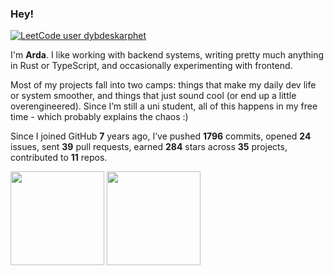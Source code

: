 ### Hey!

[![LeetCode user dybdeskarphet](https://img.shields.io/badge/dynamic/json?style=flat-square&labelColor=141318&color=c8bfff&label=solved&query=solved&url=https%3A%2F%2Fleetcode-badge.vercel.app%2Fapi%2Fusers%2Fdybdeskarphet&logo=leetcode&logoColor=yellow)](https://leetcode.com/dybdeskarphet/)

I'm **Arda**. I like working with backend systems, writing pretty much anything in Rust or TypeScript, and occasionally experimenting with frontend.

Most of my projects fall into two camps: things that make my daily dev life or system smoother, and things that just sound cool (or end up a little overengineered). Since I’m still a uni student, all of this happens in my free time - which probably explains the chaos :)

Since I joined GitHub **7** years ago, I’ve pushed **1796** commits, opened **24** issues, sent **39** pull requests, earned **284** stars across **35** projects, contributed to **11** repos.

<img height=150 align='center' src="https://github-readme-stats.vercel.app/api/top-langs/?username=dybdeskarphet&title_color=e5dff9&text_color=c9c5d0&bg_color=141318&layout=compact&hide_border=true&exclude_repo=dotfiles,dybdeskarphet.github.io,xcorners,ranger_devicons"/> <img height=150 align='center' src='https://github-readme-stats.vercel.app/api?username=dybdeskarphet&show_icons=true&title_color=e5dff9&text_color=c9c5d0&bg_color=141318&icon_color=c8bfff&hide_border=true'/>
